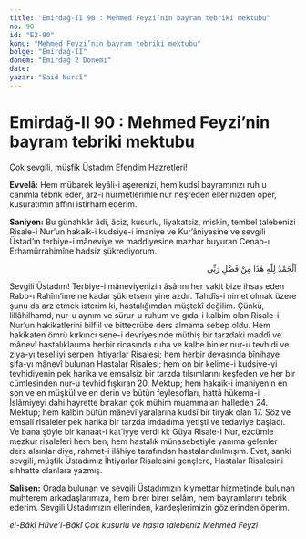 ```yaml
---
title: "Emirdağ-II 90 : Mehmed Feyzi’nin bayram tebriki mektubu"
no: 90
id: "E2-90"
konu: "Mehmed Feyzi’nin bayram tebriki mektubu"
bolge: "Emirdağ-II"
donem: "Emirdağ 2 Dönemi"
date: 
yazar: "Said Nursî"
---
```


# Emirdağ-II 90 : Mehmed Feyzi’nin bayram tebriki mektubu

Çok sevgili, müşfik Üstadım Efendim Hazretleri!

**Evvelâ:** Hem mübarek leyâli-i aşerenizi, hem kudsî bayramınızı ruh u canımla tebrik eder, arz-ı hürmetlerimle nur neşreden ellerinizden öper, kusuratımın affını istirham ederim.

**Saniyen:** Bu günahkâr âdi, âciz, kusurlu, liyakatsiz, miskin, tembel talebenizi Risale-i Nur’un hakaik-i kudsiye-i imaniye ve Kur’âniyesine ve sevgili Üstad’ın terbiye-i mâneviye ve maddiyesine mazhar buyuran Cenab-ı Erhamürrahimîne hadsiz şükrediyorum.

<p class="arabic" dir="rtl" title="Meal: “Elhamdulillah, bu Rabbimin bir fazlıdır.”">اَلْحَمْدُ لِلّٰهِ هٰذَا مِنْ فَضْلِ رَبِّى</p>

Sevgili Üstadım! Terbiye-i mâneviyenizin âsârını her vakit bize ihsas eden Rabb-ı Rahîm’ime ne kadar şükretsem yine azdır. Tahdîs-i nimet olmak üzere şunu da arz etmek isterim ki, hastalığımdan müştekî değilim. Çünkü, lillâhilhamd, nur-u aynım ve sürur-u ruhum ve gıda-i kalbim olan Risale-i Nur’un hakikatlerini bilfiil ve bittecrübe ders almama sebep oldu. Hem hakikaten ömrü kırkıncı sene-i devriyesinde müthiş bir tarzdaki maddî ve mânevî hastalıklarıma herbir ricasında ruha ve kalbe binler nur-u tevhidi ve ziya-yı teselliyi serpen İhtiyarlar Risalesi; hem herbir devasında bînihaye şifa-yı mânevî bulunan Hastalar Risalesi; hem on bir kelime-i kudsiye-yi tevhidiyenin pek harika ve emsalsiz bir tarzda tılsımlarını keşfeden ve her bir cümlesinden nur-u tevhid fışkıran 20. Mektup; hem hakaik-i imaniyenin en son ve en müşkül ve en derin ve bütün feylesofları, hattâ hükema-i İslâmiyeyi dahi hayrette bırakan çok mühim muammaları halleden 24. Mektup; hem kalbin bütün mânevî yaralarına kudsî bir tiryak olan 17. Söz ve emsali risaleler pek harika bir tarzda imdadıma yetişti ve tedaviye başladı. Ve bana şöyle bir kanaat-i kat’iyye verdi ki: Güya Risale-i Nur, ezcümle mezkur risaleleri hem ben, hem hastalık münasebetiyle yanıma gelenler ders alsınlar diye, rahmet-i ilâhiye tarafından hastalandırılmışım. Evet, sanki sevgili, müşfik Üstadımız İhtiyarlar Risalesini gençlere, Hastalar Risalesini sıhhatte olanlara yazmış.

**Salisen:** Orada bulunan ve sevgili Üstadımızın kıymettar hizmetinde bulunan muhterem arkadaşlarımıza, hem birer birer selâm, hem bayramlarını tebrik ederim. Sevgili Üstadımızın ellerinden, kardeşlerimizin gözlerinden öperim.

*el-Bâkî Hüve’l-Bâkî*
*Çok kusurlu ve hasta talebeniz*
*Mehmed Feyzi*
